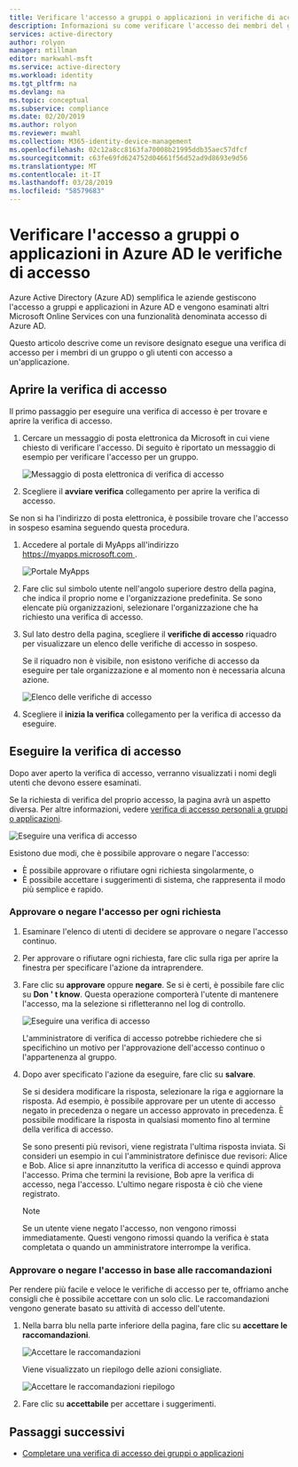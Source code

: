 ```yaml
---
title: Verificare l'accesso a gruppi o applicazioni in verifiche di accesso - Azure Active Directory | Microsoft Docs
description: Informazioni su come verificare l'accesso dei membri del gruppo o l'accesso alle applicazioni in Azure Active Directory le verifiche di accesso.
services: active-directory
author: rolyon
manager: mtillman
editor: markwahl-msft
ms.service: active-directory
ms.workload: identity
ms.tgt_pltfrm: na
ms.devlang: na
ms.topic: conceptual
ms.subservice: compliance
ms.date: 02/20/2019
ms.author: rolyon
ms.reviewer: mwahl
ms.collection: M365-identity-device-management
ms.openlocfilehash: 02c12a8cc8163fa70008b21995ddb35aec57dfcf
ms.sourcegitcommit: c63fe69fd624752d04661f56d52ad9d8693e9d56
ms.translationtype: MT
ms.contentlocale: it-IT
ms.lasthandoff: 03/28/2019
ms.locfileid: "58579683"
---
```

# <a name="review-access-to-groups-or-applications-in-azure-ad-access-reviews"></a>Verificare l'accesso a gruppi o applicazioni in Azure AD le verifiche di accesso

Azure Active Directory (Azure AD) semplifica le aziende gestiscono l'accesso a gruppi e applicazioni in Azure AD e vengono esaminati altri Microsoft Online Services con una funzionalità denominata accesso di Azure AD.

Questo articolo descrive come un revisore designato esegue una verifica di accesso per i membri di un gruppo o gli utenti con accesso a un'applicazione.

## <a name="open-the-access-review"></a>Aprire la verifica di accesso

Il primo passaggio per eseguire una verifica di accesso è per trovare e aprire la verifica di accesso.

1. Cercare un messaggio di posta elettronica da Microsoft in cui viene chiesto di verificare l'accesso. Di seguito è riportato un messaggio di esempio per verificare l'accesso per un gruppo.

    ![Messaggio di posta elettronica di verifica di accesso](./media/perform-access-review/access-review-email.png)

1. Scegliere il **avviare verifica** collegamento per aprire la verifica di accesso.

Se non si ha l'indirizzo di posta elettronica, è possibile trovare che l'accesso in sospeso esamina seguendo questa procedura.

1. Accedere al portale di MyApps all'indirizzo [ https://myapps.microsoft.com ](https://myapps.microsoft.com).

    ![Portale MyApps](./media/perform-access-review/myapps-access-panel.png)

1. Fare clic sul simbolo utente nell'angolo superiore destro della pagina, che indica il proprio nome e l'organizzazione predefinita. Se sono elencate più organizzazioni, selezionare l'organizzazione che ha richiesto una verifica di accesso.

1. Sul lato destro della pagina, scegliere il **verifiche di accesso** riquadro per visualizzare un elenco delle verifiche di accesso in sospeso.

    Se il riquadro non è visibile, non esistono verifiche di accesso da eseguire per tale organizzazione e al momento non è necessaria alcuna azione.

    ![Elenco delle verifiche di accesso](./media/perform-access-review/access-reviews-list.png)

1. Scegliere il **inizia la verifica** collegamento per la verifica di accesso da eseguire.

## <a name="perform-the-access-review"></a>Eseguire la verifica di accesso

Dopo aver aperto la verifica di accesso, verranno visualizzati i nomi degli utenti che devono essere esaminati.

Se la richiesta di verifica del proprio accesso, la pagina avrà un aspetto diversa. Per altre informazioni, vedere [verifica di accesso personali a gruppi o applicazioni](review-your-access.md).

![Eseguire una verifica di accesso](./media/perform-access-review/perform-access-review.png)

Esistono due modi, che è possibile approvare o negare l'accesso:

- È possibile approvare o rifiutare ogni richiesta singolarmente, o
- È possibile accettare i suggerimenti di sistema, che rappresenta il modo più semplice e rapido.

### <a name="approve-or-deny-access-for-each-request"></a>Approvare o negare l'accesso per ogni richiesta

1. Esaminare l'elenco di utenti di decidere se approvare o negare l'accesso continuo.

1. Per approvare o rifiutare ogni richiesta, fare clic sulla riga per aprire la finestra per specificare l'azione da intraprendere.

1. Fare clic su **approvare** oppure **negare**. Se si è certi, è possibile fare clic su **Don ' t know**. Questa operazione comporterà l'utente di mantenere l'accesso, ma la selezione si rifletteranno nel log di controllo.

    ![Eseguire una verifica di accesso](./media/perform-access-review/approve-deny.png)

    L'amministratore di verifica di accesso potrebbe richiedere che si specifichino un motivo per l'approvazione dell'accesso continuo o l'appartenenza al gruppo.

1. Dopo aver specificato l'azione da eseguire, fare clic su **salvare**.

    Se si desidera modificare la risposta, selezionare la riga e aggiornare la risposta. Ad esempio, è possibile approvare per un utente di accesso negato in precedenza o negare un accesso approvato in precedenza. È possibile modificare la risposta in qualsiasi momento fino al termine della verifica di accesso.

    Se sono presenti più revisori, viene registrata l'ultima risposta inviata. Si consideri un esempio in cui l'amministratore definisce due revisori: Alice e Bob. Alice si apre innanzitutto la verifica di accesso e quindi approva l'accesso. Prima che termini la revisione, Bob apre la verifica di accesso, nega l'accesso. L'ultimo negare risposta è ciò che viene registrato.

    > [!NOTE]
    > Se un utente viene negato l'accesso, non vengono rimossi immediatamente. Questi vengono rimossi quando la verifica è stata completata o quando un amministratore interrompe la verifica.

### <a name="approve-or-deny-access-based-on-recommendations"></a>Approvare o negare l'accesso in base alle raccomandazioni

Per rendere più facile e veloce le verifiche di accesso per te, offriamo anche consigli che è possibile accettare con un solo clic. Le raccomandazioni vengono generate basato su attività di accesso dell'utente.

1. Nella barra blu nella parte inferiore della pagina, fare clic su **accettare le raccomandazioni**.

    ![Accettare le raccomandazioni](./media/perform-access-review/accept-recommendations.png)

    Viene visualizzato un riepilogo delle azioni consigliate.

    ![Accettare le raccomandazioni riepilogo](./media/perform-access-review/accept-recommendations-summary.png)

1. Fare clic su **accettabile** per accettare i suggerimenti.

## <a name="next-steps"></a>Passaggi successivi

- [Completare una verifica di accesso dei gruppi o applicazioni](complete-access-review.md)
